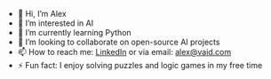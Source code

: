 - 👋 Hi, I’m Alex
- 👀 I’m interested in AI
- 🌱 I’m currently learning Python
- 💞️ I’m looking to collaborate on open-source AI projects
- 📫 How to reach me: [LinkedIn](https://www.linkedin.com/in/vaid/) or via email: alex@vaid.com
- ⚡ Fun fact: I enjoy solving puzzles and logic games in my free time

<!---
AlexVaid/AlexVaid is a ✨ special ✨ repository because its `README.md` (this file) appears on your GitHub profile.
You can click the Preview link to take a look at your changes.
--->
